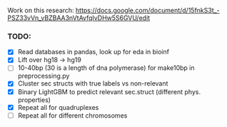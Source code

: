 Work on this research: https://docs.google.com/document/d/15fnkS3t_-PSZ33vVn_vBZBAA3nVtAvfqIvDHw5S6GVU/edit
### TODO:
- [x] Read databases in pandas, look up for eda in bioinf
- [x] Lift over hg18 -> hg19
- [ ] 10-40bp (30 is a length of dna polymerase) for make10bp in preprocessing.py
- [x] Cluster sec structs with true labels vs non-relevant
- [x] Binary LightGBM to predict relevant sec.struct (different phys. properties)
- [x] Repeat all for quadruplexes
- [ ] Repeat all for different chromosomes

